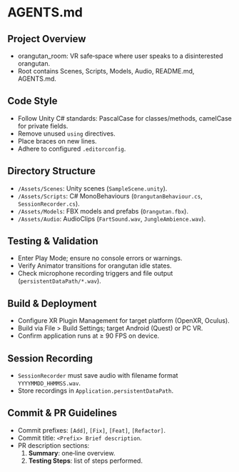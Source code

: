 # AGENTS.md

## Project Overview
- orangutan_room: VR safe‐space where user speaks to a disinterested orangutan.
- Root contains Scenes, Scripts, Models, Audio, README.md, AGENTS.md.

## Code Style
- Follow Unity C# standards: PascalCase for classes/methods, camelCase for private fields.
- Remove unused `using` directives.
- Place braces on new lines.
- Adhere to configured `.editorconfig`.

## Directory Structure
- `/Assets/Scenes`: Unity scenes (`SampleScene.unity`).
- `/Assets/Scripts`: C# MonoBehaviours (`OrangutanBehaviour.cs`, `SessionRecorder.cs`).
- `/Assets/Models`: FBX models and prefabs (`Orangutan.fbx`).
- `/Assets/Audio`: AudioClips (`FartSound.wav`, `JungleAmbience.wav`).

## Testing & Validation
- Enter Play Mode; ensure no console errors or warnings.
- Verify Animator transitions for orangutan idle states.
- Check microphone recording triggers and file output (`persistentDataPath/*.wav`).

## Build & Deployment
- Configure XR Plugin Management for target platform (OpenXR, Oculus).
- Build via File > Build Settings; target Android (Quest) or PC VR.
- Confirm application runs at ≥ 90 FPS on device.

## Session Recording
- `SessionRecorder` must save audio with filename format `YYYYMMDD_HHMMSS.wav`.
- Store recordings in `Application.persistentDataPath`.

## Commit & PR Guidelines
- Commit prefixes: `[Add]`, `[Fix]`, `[Feat]`, `[Refactor]`.
- Commit title: `<Prefix> Brief description`.
- PR description sections:
  1. **Summary**: one‐line overview.
  2. **Testing Steps**: list of steps performed.
